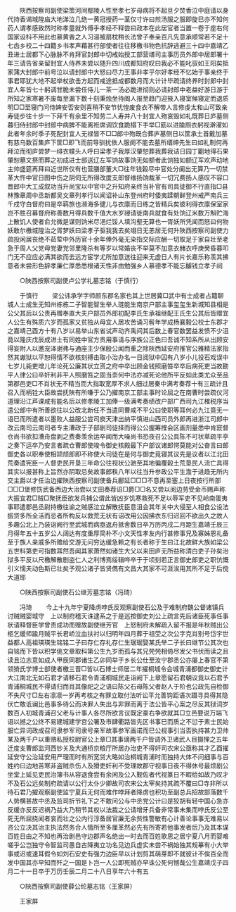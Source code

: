 <!-- { "loadSidebar": true } -->
　　陜西按察司副使梁策河间鄢陵人性至孝七岁母病将不起旦夕焚香泣中庭请以身代持香谒城隍庙大地涕泣几绝一黄冠授药一茎仅寸许曰煎汤服之服即旋巳亦不知何药人谓孝感致然时称孝童就外傅手孝经不释尝曰政本在此居官者当置一卷于座右何国家设科不用此也慕黄香之人习温被扇枕稍长法曾子奉亲百凡先意承顺常若不足十七齿乡校二十四籍乡书孝声藉甚行部使者往往移檄书物色抗辞逃避三十四中嘉靖乙丑进士居都下心脉脉不肯拜官封郎中切戒始授工部营缮司主事历员外郎中居郎署十年三请告省亲留封宜人侍养未尝以随升四川成都知府叹曰我必不能叱驭如王阳矣抵家蒲大封郎中前号泣以请封郎中大怒曰尽力王事非孝乎尔好孝经不忆始于事亲终于事君耶犹大地不起举杖欲击方起而戒途抵成都数月而大计计毕疏请终养时封郎中封宜人年皆七十躬调甘脆未尝任侍儿一茶一汤必跪进彻则必请封郎中老益好游日游于所知之家寒暑不废每至漏下数十刻秉烛坐待阍人报至趋门迎掖入寝室候寝定而退质明□□至寝门问侍婢安否安则喜稍不安节忧惶废食衣不解带人言修虔太和山可致亲寿徒步往十步一下拜千有余里不知劳二人寿并八十封宜人歾哀毁如礼既葬日庐墓侧暮归侍封郎中封郎中病脾不能离袵席调饮食跪榻下手举□筯以进牏厕衣躬视澣濯如此者年余时季子死配封宜人无禄皆不□□郎中歾既合葬庐墓侧日以筐承土首戴加墓有慈乌数百集庐下筐□即飞而前导驯扰依人服阕不能去墓所缙绅先生曰如礼制何再拜泣而彻庐尝梦一绯衣幞头人呼曰梁孝子我厚汉肇恕葬我葬我诘日园丁劚地得石果肇恕墓文祭而葬之初成进士部送辽左军饷故事饷无如额者此饷独如额辽军欢声动地主帅盛筵再拜曰近世所仅有也营膳部董大□往年钱榖尽中官处分阑出无算乃一切禁革大忤中官日图中伤之阴伺无所得改度支郎督维扬饷裁革一切冗费扬人感叹不容口晋郎中大工成叙功当升尚宝以中官中之升知府亲终当补官有司具徒御不行直指□县林豫章周中丞新都吴文章列孝行以闻诏补山东登州府时倭夷蹂朝鲜登州戒严南兵三千戍守白督府曰是卒羁旅也濒海多徤儿与衣廪而日练之皆精兵矣彼利得衣廪保室家岂不胜召募督府称善数月得兵数千值大水岁祲请徙南兵就食有处饷辽米数万斛贮海上散饥人使者俞允微是谋则饷米尽浥烂馁人填沟壑无算也一胥妖所凭闻而怒曰何物妖敢尔檄城隍治之胥梦妖曰梁孝子驱我我去矣翊日无恙居无何升陜西按察司副使力疏投闲居丧绝不茹荤中外历官十余年俸外毫无染指交际应酬一切取足于家自壮至老急于周人父党母党妻党邻里隆杀有等岁以常婚丧不举莫不加意衣赭衣呼庚癸昏暮叩门无不应应必满其欲而去远方宦学尤所加意送往迎来无虚日人有片长嘉乐称羡其拂意者未尝形色辞孝廉仁厚悉悉根诸天性非由勉强乡人慕德孝不能忘醵钱立孝子祠 

　　○陜西按察司副使卢公学礼墓志铭（于慎行） 

　　于慎行 
　　梁公讳承学字师颜东郡名家也其上世居冀□武中有士成者占籍聊城人士成生无知州栋栋二子智能智生举人琏能生南京户部主事玺玺生新城知县相是公父其后以公贵再赠奉直大夫户部员外郎初配李氏生承祖继配王氏生公其后皆赠宜人公生有殊质六岁而孤家又贫独从母宜人居攻苦诵习髫年学成杨襄毅公校士东郡才之嘉靖己酉方十有八岁以易举山东省试声动齐禹间其后数上春官数罢益发愤不少沮竟以隆庆戊辰成进士有同姓中官方贵用事请与序族公正色曰吾诚不知系所从出顾安得妄附人以邀宠泽谢弗与通座主少保殷公闻而重之除陜西延安府推官公雅精法家指然其谳狱以平恕得情不欲核刻搏击取小治办名一日阅狱中囚有八岁小儿投石戏误中七岁儿毙吏增儿年论死公廉其状立贳之府中卒出顾金钱照磨笞卒卒后病死吏当故勘平人律公曰卒奸利非平人照磨笞之固当柰何中法亦减死论他所平反如此类尤众至品第郡邑吏□不肖状无不精当而大指取宽厚不求人细过居秦中满考奏荐十有三疏计且召入而柄铨大臣故尝抚陜有所嗛于公乃擢南京工部主事时论屈之在南曹时尝疏仪河道理沿江芦课咸有能名后以修孝陵工加俸一级满考奏绩改户部广西司九江榷税序当遣公郎中有所善欲往以公改北新任不当遣同曹咸不平公曰使职等耳何必九江竟无一语巳而所遣者以墨败人益服公尝司庾天津出纳平慎进山西司员外郎再进浙江司郎中改云南司云南司者专主漕政于子部剧司徒择而得公公握筹搉会区画剂量悉中肯窾督仓尚书欲扣漕舟盘剥之费奏羡余运卒闻而大噪尚书恐夜召公公具陈不可状草疏平亭之奏下运卒乃安言者疏仓曹郎使竣令御史核殿最下户部议诸郎愕莫能对公奋言曰郎御史各以职奉使相颉颃郎即不称使大司徒在是何与御史竟寝其议先是议者以江北田荒奏遣宪臣一人督吏民开垦三年命公往视状公驰至其地徧覆榖土荒垦民人流亡具得其实以报甚称上旨然亦阴取忌矣故事郎秩八年以往当升参政公平生澹于进趋无所内交主爵以才任治边擢陜西按察司副使备兵鄜延□□□不意再至塞上日夜按行所部□□□堡修饬武备西边大治尝以丈田奏荐诏□爵□□名又尝以阅边劳受金币赐声称大振宜君□贼□聚抚臣欲发兵捕公谓此皆凶岁饥寒救死不足以辱军吏不见岭南蛋夷事耶遣郡邑丞尉持檄往谕之贼感泣立解散抚臣意沮会其年关中大侵至人相食公设法振贷多所全活而忌者所构反以救荒无状有诏改用公因拂衣东归迟回不欲出久之故人多趣公北上乃装诣阙行至武城而病亟返舟抵舍数日卒万历丙戌二月距生嘉靖壬辰三月得年五十五岁公人阔达有度重厚简朴不小文天性孝友内行甚修事兄及寡姊恩礼备至于族人亲戚多所赡给交游无问穷达缓急赖之有长者称于生曰江北故鲜大族如梁公五世科第吏可指数耳然吾闻其家萧然如诸生大父以来田庐无所益称清白吏子孙矣治狱多平反以尺檄解散剧盗仁人之利博焉绥辑哗卒于于顷刻若正言御史郎吏之职忼慨引义懦夫动色斯已壮矣予观公诸子皆贤儁有文昌大其家不可涯涘用其所不足于后傥大道耶 

　　○陕西按察司副使石公继芳墓志铭（冯琦） 

　　冯琦 
　　今上十九年宁夏降虏哱氏反观察副使石公及于难制府魏公督诸镇兵讨贼贼婴城守　上以制府稽天诛逮系之于是巡按御史刘公上疏言先后诸臣死事任事状请释督臣学曾责成功而赠故副使继芳官　上怒制府未解疏入留不报是年秋贼出公柩乞缓师踰月贼平长君峤泣血扶衬以归明年四月葬于祖茔之次公字克肖别号岱宇世益都人高祖瑛瑛生铭铭二子曰存仁存礼存仁生琚琚娶某氏举二子长曰继节公其次也自铭而下皆以积学佻文章取科第公生九岁而孤与其兄焭焭相倚尽发父书伏而读之且读且泣志意如成人甲辰同郡诸生乙卯同举于乡长公仕至汝宁郡丞公亦屡上春官不第领猗氏学博士部使者檄三晋□皆以石博士师居二年擢桐城令会城青浦都御史御史计大江南北无如石君才请移石君令青浦桐城民走诣阙下上章愿留石君朝议竟以石君予青浦桐城民不得请归而肖其像祀之之语曰陈父石母陈父者赵人于阶也公政先自检御不失尺寸□左右凛凛一岁再考核之有罪立取付法听讼平允善钩距语次蹑寻具得其隐伏亡敢诋谰比邑事多待公而决罪人失出与非罪而离于法公皆平心案之尽反其狱词岁数百人初城青浦召父老与计事人各尽所欲言议既定豪右争欲就其□立邑要说万端飞语以撼之公终不易建城建学宫公署及市肆衢路皆先区书事巳而质之不愆于素士民始服亡异词政成召司隶参军司隶号亲军故事参军画诺而巳公视事引当否执持甚力卫帅某及两千户以重赂私授校尉官公上章□其事谪两千户皆调外卫诸武人目摄惮之五年迁度支曹郎监河西钞关及大通桥京粮厅所居办治吏不得奸司农宋公亟称其才乙酉擢延安守公治延安用严理而时有所宽贷大略如治桐城青浦时而独持大体不问细事与百姓约曰边地苦寒非盗贼杀伤人及猾吏奸利不受理故郡守视事日夜不得休号最烦剧公坐堂上延见吏民治簿书从容退食尝有余闲及公入觐佐者代视篆日不暇给如故乃叹才不及石公远矣制府疏请以公行太仆少卿故司农宋公太宰矣持其疏不覆曰□寺非所以待石君乃擢观察副使监宁夏兵无何而难作哱拜者降虏也积功至副总兵招故部落数千人势横甚故中丞及监司折节礼下之不敢问公与中丞党公计曰是狡胡有轻中国心急亦反缓亦反反迟祸乃益大乃稍节其权以法裁之公请增牙兵备非常事未集而哱氏反公至死无所屈挠闻者哀而壮之公内行淳备居官廉无余赀性警敏有心计善论事事无难易以咨公立决其治主执法然务合人情所至多厘革然必先有所寄若他事发者后乃及其本谋百姓日由之不知也再治剧邑守边郡声名绝出一时去而百姓歌思之居宁夏八月而婴难嗟乎公岂独守令智监司愚自古降夷立功名见边兵虚实未尝不祸始独其规摹有小大举事或迟或速耳假令如刘石安史有强力边臣早以计划剪其萌芽即不就彼计不俟百全而发中国其亦早知而歼之一国是卜岂一人公即死贼亦早诛公死何憾哉公生嘉靖戊子四月二十一日卒于万历壬辰二月二十八日享年六十有五 

　　○陜西按察司副使薛公纶墓志铭（王家屏） 

　　王家屏 
